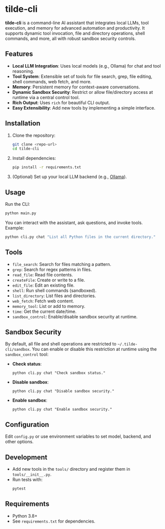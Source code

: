 # tilde-cli

**tilde-cli** is a command-line AI assistant that integrates local LLMs, tool execution, and memory for advanced automation and productivity. It supports dynamic tool invocation, file and directory operations, shell commands, and more, all with robust sandbox security controls.

## Features

- **Local LLM Integration**: Uses local models (e.g., Ollama) for chat and tool reasoning.
- **Tool System**: Extensible set of tools for file search, grep, file editing, shell commands, web fetch, and more.
- **Memory**: Persistent memory for context-aware conversations.
- **Dynamic Sandbox Security**: Restrict or allow file/directory access at runtime via a central control tool.
- **Rich Output**: Uses `rich` for beautiful CLI output.
- **Easy Extensibility**: Add new tools by implementing a simple interface.

## Installation

1. Clone the repository:
   ```sh
   git clone <repo-url>
   cd tilde-cli
   ```

2. Install dependencies:
   ```sh
   pip install -r requirements.txt
   ```

3. (Optional) Set up your local LLM backend (e.g., [Ollama](https://ollama.com/)).

## Usage

Run the CLI:
```sh
python main.py
```

You can interact with the assistant, ask questions, and invoke tools. Example:
```sh
python cli.py chat "List all Python files in the current directory."
```

## Tools

- `file_search`: Search for files matching a pattern.
- `grep`: Search for regex patterns in files.
- `read_file`: Read file contents.
- `createFile`: Create or write to a file.
- `edit_file`: Edit an existing file.
- `shell`: Run shell commands (sandboxed).
- `list_directory`: List files and directories.
- `web_fetch`: Fetch web content.
- `memory_tool`: List or add to memory.
- `time`: Get the current date/time.
- `sandbox_control`: Enable/disable sandbox security at runtime.

## Sandbox Security

By default, all file and shell operations are restricted to `~/.tilde-cli/sandbox`. You can enable or disable this restriction at runtime using the `sandbox_control` tool:

- **Check status**:
  ```
  python cli.py chat "Check sandbox status."
  ```
- **Disable sandbox**:
  ```
  python cli.py chat "Disable sandbox security."
  ```
- **Enable sandbox**:
  ```
  python cli.py chat "Enable sandbox security."
  ```

## Configuration

Edit `config.py` or use environment variables to set model, backend, and other options.

## Development

- Add new tools in the `tools/` directory and register them in `tools/__init__.py`.
- Run tests with:
  ```sh
  pytest
  ```

## Requirements

- Python 3.8+
- See `requirements.txt` for dependencies.